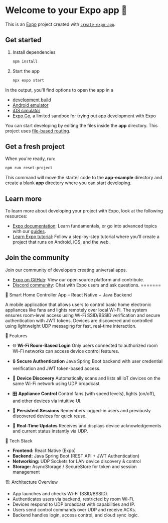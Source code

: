
# Welcome to your Expo app 👋

This is an [Expo](https://expo.dev) project created with [`create-expo-app`](https://www.npmjs.com/package/create-expo-app).

## Get started

1. Install dependencies

   ```bash
   npm install
   ```

2. Start the app

   ```bash
   npx expo start
   ```

In the output, you'll find options to open the app in a

- [development build](https://docs.expo.dev/develop/development-builds/introduction/)
- [Android emulator](https://docs.expo.dev/workflow/android-studio-emulator/)
- [iOS simulator](https://docs.expo.dev/workflow/ios-simulator/)
- [Expo Go](https://expo.dev/go), a limited sandbox for trying out app development with Expo

You can start developing by editing the files inside the **app** directory. This project uses [file-based routing](https://docs.expo.dev/router/introduction).

## Get a fresh project

When you're ready, run:

```bash
npm run reset-project
```

This command will move the starter code to the **app-example** directory and create a blank **app** directory where you can start developing.

## Learn more

To learn more about developing your project with Expo, look at the following resources:

- [Expo documentation](https://docs.expo.dev/): Learn fundamentals, or go into advanced topics with our [guides](https://docs.expo.dev/guides).
- [Learn Expo tutorial](https://docs.expo.dev/tutorial/introduction/): Follow a step-by-step tutorial where you'll create a project that runs on Android, iOS, and the web.

## Join the community

Join our community of developers creating universal apps.

- [Expo on GitHub](https://github.com/expo/expo): View our open source platform and contribute.
- [Discord community](https://chat.expo.dev): Chat with Expo users and ask questions.
=======

 📱 Smart Home Controller App – React Native + Java Backend

A mobile application that allows users to control basic home electronic appliances like fans and lights remotely over local Wi-Fi. The system ensures room-level access using Wi-Fi SSID/BSSID verification and secure authentication with JWT tokens. Devices are discovered and controlled using lightweight UDP messaging for fast, real-time interaction.

 🚀 Features

* 🌐 **Wi-Fi Room-Based Login**
  Only users connected to authorized room Wi-Fi networks can access device control features.

* 🔒 **Secure Authentication**
  Java Spring Boot backend with user credential verification and JWT token-based access.

* 📡 **Device Discovery**
  Automatically scans and lists all IoT devices on the same Wi-Fi network using UDP broadcast.

* 🎛️ **Appliance Control**
  Control fans (with speed levels), lights (on/off), and other devices via intuitive UI.

* 📲 **Persistent Sessions**
  Remembers logged-in users and previously discovered devices for quick reuse.

* 🔁 **Real-Time Updates**
  Receives and displays device acknowledgements and current status instantly via UDP.

 
 🧱 Tech Stack

* **Frontend:** React Native (Expo)
* **Backend:** Java Spring Boot (REST API + JWT Authentication)
* **Networking:** UDP Sockets for LAN device discovery & control
* **Storage:** AsyncStorage / SecureStore for token and session management


 🏗️ Architecture Overview

* App launches and checks Wi-Fi (SSID/BSSID).
* Authenticates users via backend, restricted by room Wi-Fi.
* Devices respond to UDP broadcast with capabilities and IP.
* Users send control commands over UDP and receive ACKs.
* Backend handles login, access control, and cloud sync logic.




